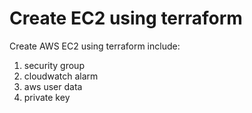 # Create EC2 using terraform
Create AWS EC2 using terraform include:
1. security group
2. cloudwatch alarm
3. aws user data
4. private key
   
